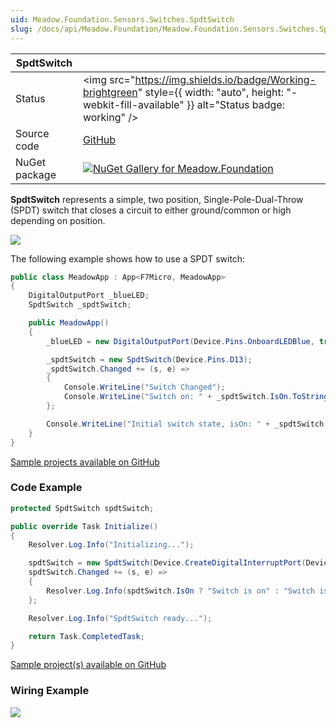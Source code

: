 ```yaml
---
uid: Meadow.Foundation.Sensors.Switches.SpdtSwitch
slug: /docs/api/Meadow.Foundation/Meadow.Foundation.Sensors.Switches.SpdtSwitch
---
```


| SpdtSwitch | |
|--------|--------|
| Status | <img src="https://img.shields.io/badge/Working-brightgreen" style={{ width: "auto", height: "-webkit-fill-available" }} alt="Status badge: working" /> |
| Source code | [GitHub](https://github.com/WildernessLabs/Meadow.Foundation/tree/main/Source/Meadow.Foundation.Core/Sensors/Switches) |
| NuGet package | <a href="https://www.nuget.org/packages/Meadow.Foundation/" target="_blank"><img src="https://img.shields.io/nuget/v/Meadow.Foundation.svg?label=Meadow.Foundation" alt="NuGet Gallery for Meadow.Foundation" /></a> |

**SpdtSwitch** represents a simple, two position, Single-Pole-Dual-Throw (SPDT) switch that closes a circuit to either ground/common or high depending on position.

<img src="/API_Assets/Meadow.Foundation.Sensors.Switches.SpdtSwitch/SPDT_Switch.png"  />

The following example shows how to use a SPDT switch:

```csharp
public class MeadowApp : App<F7Micro, MeadowApp>
{
    DigitalOutputPort _blueLED;
    SpdtSwitch _spdtSwitch;

    public MeadowApp()
    {
        _blueLED = new DigitalOutputPort(Device.Pins.OnboardLEDBlue, true);

        _spdtSwitch = new SpdtSwitch(Device.Pins.D13);
        _spdtSwitch.Changed += (s, e) =>
        {
            Console.WriteLine("Switch Changed");
            Console.WriteLine("Switch on: " + _spdtSwitch.IsOn.ToString());
        };

        Console.WriteLine("Initial switch state, isOn: " + _spdtSwitch.IsOn.ToString());
    }
}
```

[Sample projects available on GitHub](https://github.com/WildernessLabs/Meadow.Foundation/tree/main/Source/Meadow.Foundation.Core.Samples) 

### Code Example

```csharp
protected SpdtSwitch spdtSwitch;

public override Task Initialize()
{
    Resolver.Log.Info("Initializing...");

    spdtSwitch = new SpdtSwitch(Device.CreateDigitalInterruptPort(Device.Pins.D15, InterruptMode.EdgeBoth, ResistorMode.InternalPullDown));
    spdtSwitch.Changed += (s, e) =>
    {
        Resolver.Log.Info(spdtSwitch.IsOn ? "Switch is on" : "Switch is off");
    };

    Resolver.Log.Info("SpdtSwitch ready...");

    return Task.CompletedTask;
}

```

[Sample project(s) available on GitHub](https://github.com/WildernessLabs/Meadow.Foundation/tree/main/Source/Meadow.Foundation.Core.Samples/Sensors.Switches.SpdtSwitch_Sample)

### Wiring Example

<img src="/API_Assets/Meadow.Foundation.Sensors.Switches.SpdtSwitch/SpdtSwitch_Fritzing.svg" />
